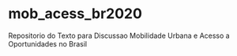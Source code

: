 # mob_acess_br2020
Repositorio do Texto para Discussao Mobilidade Urbana e Acesso a Oportunidades no Brasil
